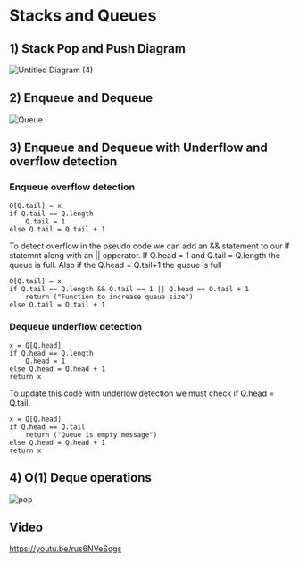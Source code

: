 # Stacks and Queues

## 1) Stack Pop and Push Diagram
![Untitled Diagram (4)](https://github.com/user-attachments/assets/32c81825-880b-4108-b3df-6a72fa1b73e9)

## 2) Enqueue and Dequeue
![Queue](https://github.com/user-attachments/assets/8fb15ddd-a555-43e6-91a0-3ae51a7a896f)

## 3) Enqueue and Dequeue with Underflow and overflow detection
### Enqueue overflow detection
```
Q[Q.tail] = x
if Q.tail == Q.length
    Q.tail = 1
else Q.tail = Q.tail + 1
```
To detect overflow in the pseudo code we can add an && statement to our If statemnt along with an || opperator. If Q.head = 1 and Q.tail = Q.length the queue is full. Also if the Q.head = Q.tail+1 the queue is full
```
Q[Q.tail] = x
if Q.tail == Q.length && Q.tail == 1 || Q.head == Q.tail + 1
    return ("Function to increase queue size")
else Q.tail = Q.tail + 1
```
### Dequeue underflow detection
```
x = Q[Q.head]
if Q.head == Q.length
    Q.head = 1
else Q.head = Q.head + 1
return x
```
To update this code with underlow detection we must check if Q.head = Q.tail.
```
x = Q[Q.head]
if Q.head == Q.tail
    return ("Queue is empty message")
else Q.head = Q.head + 1
return x
```
## 4) O(1) Deque operations
![pop](https://github.com/user-attachments/assets/2904e2e6-bee1-4d21-ab3b-b3a7e1bb7d59)

## Video
https://youtu.be/rus6NVeSogs
